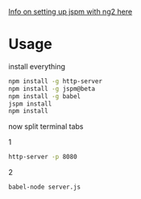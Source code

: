 [Info on setting up jspm with ng2 here](https://gist.github.com/robwormald/429e01c6d802767441ec)

Usage
=====

install everything

```bash
npm install -g http-server
npm install -g jspm@beta
npm install -g babel
jspm install
npm install
```

now split terminal tabs

1
```bash
http-server -p 8080
```

2
```bash
babel-node server.js
```
